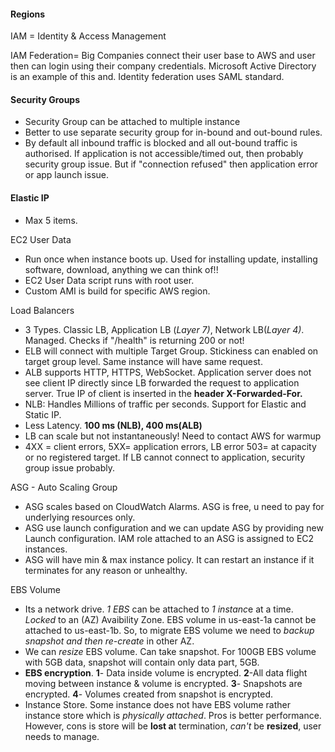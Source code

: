 #### Regions

IAM = Identity & Access Management

IAM Federation= Big Companies connect their user base to AWS and user then can login using their company credentials. Microsoft Active Directory is an example of this and. Identity federation uses SAML standard.

#### Security Groups

- Security Group can be attached to multiple instance
- Better to use separate security group for in-bound and out-bound rules.
- By default all inbound traffic is blocked and all out-bound traffic is authorised. If application is not accessible/timed out, then probably security group issue. But if "connection refused" then application error or app launch issue. 

#### Elastic IP

- Max 5 items. 

EC2 User Data

- Run once when instance boots up. Used for installing update, installing software, download, anything we can think of!! 
- EC2 User Data script runs with root user.
- Custom AMI is build for specific AWS region. 

Load Balancers

- 3 Types. Classic LB, Application LB (*Layer 7)*, Network LB(*Layer 4)*. Managed. Checks if "/health" is returning 200 or not!
- ELB will connect with multiple Target Group. Stickiness can enabled on target group level. Same instance will have same request.
- ALB supports HTTP, HTTPS, WebSocket.  Application server does not see client IP directly since LB forwarded the request to application server. True IP of client is inserted in the **header X-Forwarded-For.** 
- NLB: Handles Millions of traffic per seconds. Support for Elastic and Static IP.
- Less Latency. **100 ms (NLB), 400 ms(ALB)**
- LB can scale but not instantaneously! Need to contact AWS for warmup
- 4XX = client errors, 5XX= application errors, LB error 503= at capacity or no registered target. If LB cannot connect to application, security group issue probably.

ASG - Auto Scaling Group

- ASG scales based on CloudWatch Alarms. ASG is free, u need to pay for underlying resources only.
- ASG use launch configuration and we can update ASG by providing new Launch configuration. IAM role attached to an ASG is assigned to EC2 instances.
- ASG will have min & max instance policy. It can restart an instance if it terminates for any reason or unhealthy.

EBS Volume

- Its a network drive. *1 EBS* can be attached to *1 instanc*e at a time. *Locked* to an (AZ) Avaibility Zone. EBS volume in us-east-1a	 cannot be attached to us-east-1b. So, to migrate EBS volume we need to *backup snapshot and then re-create* in other AZ.
- We can *resize* EBS volume. Can take snapshot. For 100GB EBS volume with 5GB data, snapshot will contain only data part, 5GB.
- **EBS encryption**. **1**- Data inside volume is encrypted. **2**-All data flight moving between instance & volume is encrypted. **3**- Snapshots are encrypted. **4**- Volumes created from snapshot is encrypted. 
- Instance Store. Some instance does not have EBS volume rather instance store which is *physically attached*. Pros is better performance. However, cons is store will be **lost a**t termination, *can't* be **resized**, user needs to manage.